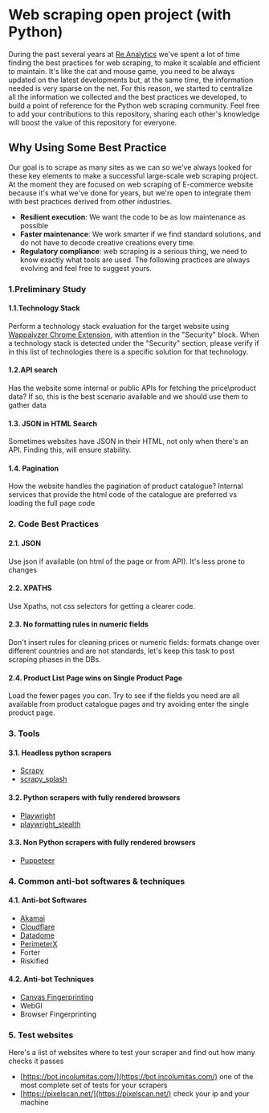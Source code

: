 # Web scraping open project (with Python)
During the past several years at [Re Analytics](http://re-analytics.com/ "Re Analytics website") we've spent a lot of time finding the best practices for web scraping, to make it scalable and efficient to maintain.
It's like the cat and mouse game, you need to be always updated on the latest developments but, at the same time, the information needed is very sparse on the net.
For this reason, we started to centralize all the information we collected and the best practices we developed, to build a point of reference for the Python web scraping community. 
Feel free to add your contributions to this repository, sharing each other's knowledge will boost the value of this repository for everyone.

## Why Using Some Best Practice
Our goal is to scrape as many sites as we can so we've always looked for these key elements to make a successful large-scale web scraping project. At the moment they are focused on web scraping of E-commerce website because it's what we've done for years, but we're open to integrate them with best practices derived from other industries.
- **Resilient execution**: We want the code to be as low maintenance as possible
- **Faster maintenance**: We work smarter if we find standard solutions, and do not have to decode creative creations every time. 
- **Regulatory compliance**: web scraping is a serious thing, we need to know exactly what tools are used.
The following practices are always evolving and feel free to suggest yours. 

### 1.Preliminary Study

#### 1.1.Technology Stack
Perform a technology stack evaluation for the target website using [Wappalyzer Chrome Extension](https://github.com/reanalytics-databoutique/webscraping-open-doc/blob/0386528f99a1209a538f6d042e859cd9933011c8/Pages/Tools/Wappalyzer.md), with attention in the "Security" block.
When a technology stack is detected under the "Security" section, please verify if in this list of technologies there is a specific solution for that technology.
#### 1.2.API search
Has the website some internal or public APIs for fetching the price\product data? If so, this is the best scenario available and we should use them to gather data
#### 1.3. JSON in HTML Search
Sometimes websites have JSON in their HTML, not only when there's an API. Finding this, will ensure stability.
#### 1.4. Pagination
How the website handles the pagination of product catalogue? Internal services that provide the html code of the catalogue are preferred vs loading the full page code
### 2. Code Best Practices
#### 2.1. JSON
Use json if available (on html of the page or from API). It's less prone to changes
#### 2.2. XPATHS
Use Xpaths, not css selectors for getting a clearer code.
#### 2.3. No formatting rules in numeric fields
Don't insert rules for cleaning prices or numeric fields: formats change over different countries and are not standards, let's keep this task to post scraping phases in the DBs.
#### 2.4. Product List Page wins on Single Product Page
Load the fewer pages you can. Try to see if the fields you need are all available from product catalogue pages and try avoiding enter the single product page.

### 3. Tools
#### 3.1. Headless python scrapers
  - [Scrapy](https://github.com/reanalytics-databoutique/webscraping-open-doc/blob/main/Pages/Tools/Scrapy.md)
  - [scrapy_splash](https://github.com/reanalytics-databoutique/webscraping-open-doc/blob/main/Pages/Tools/Scrapy_splash.md)

#### 3.2. Python scrapers with fully rendered browsers
  - [Playwright](https://github.com/reanalytics-databoutique/webscraping-open-doc/blob/main/Pages/Tools/Playwright.md)
  - [playwright_stealth](https://github.com/reanalytics-databoutique/webscraping-open-doc/blob/main/Pages/Tools/Playwright_stealth.md)
 
#### 3.3. Non Python scrapers with fully rendered browsers
  - [Puppeteer](https://github.com/reanalytics-databoutique/webscraping-open-doc/blob/main/Pages/Tools/Puppeteer.md)

### 4. Common anti-bot softwares & techniques
#### 4.1. Anti-bot Softwares
- [Akamai](https://github.com/reanalytics-databoutique/webscraping-open-doc/blob/main/Pages/Antibot/Akamai.md)
- [Cloudflare](https://github.com/reanalytics-databoutique/webscraping-open-doc/blob/main/Pages/Antibot/Cloudflare.md)
- [Datadome](https://github.com/reanalytics-databoutique/webscraping-open-doc/blob/main/Pages/Antibot/Datadome.md)
- [PerimeterX](https://github.com/reanalytics-databoutique/webscraping-open-doc/blob/main/Pages/Antibot/PerimeterX.md)
- Forter
- Riskified
#### 4.2. Anti-bot Techniques
- [Canvas Fingerprinting](https://github.com/reanalytics-databoutique/webscraping-open-doc/blob/main/Pages/Antibot/Canvasfingerprint.md)
- WebGl
- Browser Fingerprinting

### 5. Test websites
Here's a list of websites where to test your scraper and find out how many checks it passes
- [https://bot.incolumitas.com/](https://bot.incolumitas.com/) one of the most complete set of tests for your scrapers
- [https://pixelscan.net/](https://pixelscan.net/) check your ip and your machine
